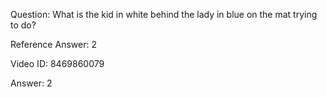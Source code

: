 Question: What is the kid in white behind the lady in blue on the mat trying to do?

Reference Answer: 2

Video ID: 8469860079

Answer: 2

